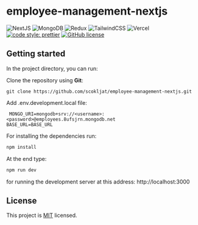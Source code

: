 # employee-management-nextjs

![NextJS](https://img.shields.io/badge/next.js-000000?style=for-the-badge&logo=nextdotjs&logoColor=white)
![MongoDB](https://img.shields.io/badge/MongoDB-4EA94B?style=for-the-badge&logo=mongodb&logoColor=white)
![Redux](https://img.shields.io/badge/Redux-593D88?style=for-the-badge&logo=redux&logoColor=white)
![TailwindCSS](https://img.shields.io/badge/Tailwind_CSS-38B2AC?style=for-the-badge&logo=tailwind-css&logoColor=white)
![Vercel](https://img.shields.io/badge/Vercel-000000?style=for-the-badge&logo=vercel&logoColor=white)
[![code style: prettier](https://img.shields.io/badge/code_style-prettier-ff69b4.svg?style=flat-square)](https://github.com/prettier/prettier)
[![GitHub license](https://img.shields.io/badge/license-MIT-blue.svg)](https://github.com/scokljat/employee-management-nextjs/blob/main/LICENSE)

## Getting started

In the project directory, you can run:

Clone the repository using **Git**:

```
git clone https://github.com/scokljat/employee-management-nextjs.git
```
Add .env.development.local file:

```
 MONGO_URI=mongodb+srv://<username>:<password>@employees.8ufsjrn.mongodb.net
BASE_URL=BASE_URL
```


For installing the dependencies run:

```bash
npm install
```

At the end type:

```bash
npm run dev
```

for running the development server at this address: http://localhost:3000

## License

This project is [MIT](https://github.com/scokljat/employee-management-nextjs/blob/main/LICENSE) licensed.
